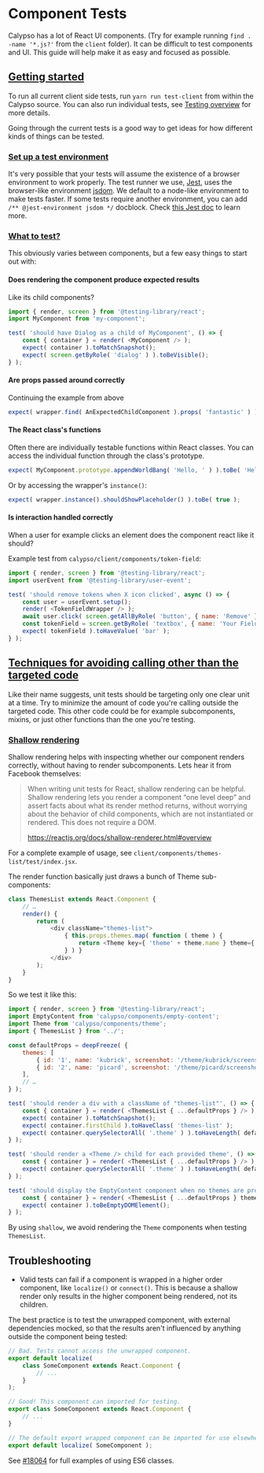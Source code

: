 # Component Tests

Calypso has a lot of React UI components. (Try for example running `find . -name '*.js?'` from the `client` folder). It can be difficult to test components and UI. This guide will help make it as easy and focused as possible.

## [Getting started](#getting-started)

To run all current client side tests, run `yarn run test-client` from within the Calypso source. You can also run individual tests, see [Testing overview](testing-overview.md#how-to-run-a-smaller-subset-of-test-files) for more details.

Going through the current tests is a good way to get ideas for how different kinds of things can be tested.

### [Set up a test environment](#setting-up-environment)

It's very possible that your tests will assume the existence of a browser environment to work properly. The test runner we use, [Jest](https://facebook.github.io/jest), uses the browser-like environment [jsdom](https://github.com/tmpvar/jsdom). We default to a node-like environment to make tests faster. If some tests require another environment, you can add `/** @jest-environment jsdom */` docblock. Check [this Jest doc](https://facebook.github.io/jest/docs/en/configuration.html#testenvironment-string) to learn more.

### [What to test?](#what-to-test)

This obviously varies between components, but a few easy things to start out with:

#### Does rendering the component produce expected results

Like its child components?

```javascript
import { render, screen } from '@testing-library/react';
import MyComponent from 'my-component';

test( 'should have Dialog as a child of MyComponent', () => {
	const { container } = render( <MyComponent /> );
	expect( container ).toMatchSnapshot();
	expect( screen.getByRole( 'dialog' ) ).toBeVisible();
} );
```

#### Are props passed around correctly

Continuing the example from above

```javascript
expect( wrapper.find( AnExpectedChildComponent ).props( 'fantastic' ) ).toBe( true );
```

#### The React class's functions

Often there are individually testable functions within React classes. You can access the individual function through the class's prototype.

```javascript
expect( MyComponent.prototype.appendWorldBang( 'Hello, ' ) ).toBe( 'Hello, world!' );
```

Or by accessing the wrapper's `instance()`:

```javascript
expect( wrapper.instance().shouldShowPlaceholder() ).toBe( true );
```

#### Is interaction handled correctly

When a user for example clicks an element does the component react like it should?

Example test from `calypso/client/components/token-field`:

```javascript
import { render, screen } from '@testing-library/react';
import userEvent from '@testing-library/user-event';

test( 'should remove tokens when X icon clicked', async () => {
	const user = userEvent.setup();
	render( <TokenFieldWrapper /> );
	await user.click( screen.getAllByRole( 'button', { name: 'Remove' } )[ 0 ] );
	const tokenField = screen.getByRole( 'textbox', { name: 'Your Field' } );
	expect( tokenField ).toHaveValue( 'bar' );
} );
```

## [Techniques for avoiding calling other than the targeted code](#techniques-for-avoiding-calling-other-code)

Like their name suggests, unit tests should be targeting only one clear unit at a time. Try to minimize the amount of code you're calling outside the targeted code. This other code could be for example subcomponents, mixins, or just other functions than the one you're testing.

### [Shallow rendering](#shallow-rendering)

Shallow rendering helps with inspecting whether our component renders correctly, without having to render subcomponents. Lets hear it from Facebook themselves:

> When writing unit tests for React, shallow rendering can be helpful. Shallow rendering lets you
> render a component “one level deep” and assert facts about what its render method returns,
> without worrying about the behavior of child components, which are not instantiated or rendered.
> This does not require a DOM.
>
> <https://reactjs.org/docs/shallow-renderer.html#overview>

For a complete example of usage, see `client/components/themes-list/test/index.jsx`.

The render function basically just draws a bunch of Theme sub-components:

```javascript
class ThemesList extends React.Component {
	// …
	render() {
		return (
			<div className="themes-list">
				{ this.props.themes.map( function ( theme ) {
					return <Theme key={ 'theme' + theme.name } theme={ theme } />;
				} ) }
			</div>
		);
	}
}
```

So we test it like this:

```javascript
import { render, screen } from '@testing-library/react';
import EmptyContent from 'calypso/components/empty-content';
import Theme from 'calypso/components/theme';
import { ThemesList } from '../';

const defaultProps = deepFreeze( {
	themes: [
		{ id: '1', name: 'kubrick', screenshot: '/theme/kubrick/screenshot.png' },
		{ id: '2', name: 'picard', screenshot: '/theme/picard/screenshot.png' },
	],
	// …
} );

test( 'should render a div with a className of "themes-list"', () => {
	const { container } = render( <ThemesList { ...defaultProps } /> );
	expect( container ).toMatchSnapshot();
	expect( container.firstChild ).toHaveClass( 'themes-list' );
	expect( container.querySelectorAll( '.theme' ) ).toHaveLength( defaultProps.themes.length );
} );

test( 'should render a <Theme /> child for each provided theme', () => {
	const { container } = render( <ThemesList { ...defaultProps } /> );
	expect( container.querySelectorAll( '.theme' ) ).toHaveLength( defaultProps.themes.length );
} );

test( 'should display the EmptyContent component when no themes are provided', () => {
	const { container } = render( <ThemesList { ...defaultProps } themes={ [] } /> );
	expect( container ).toBeEmptyDOMElement();
} );
```

By using `shallow`, we avoid rendering the `Theme` components when testing `ThemesList`.

## Troubleshooting

- Valid tests can fail if a component is wrapped in a higher order component, like `localize()` or `connect()`. This is because a shallow render only results in the higher component being rendered, not its children.

The best practice is to test the unwrapped component, with external dependencies mocked, so that the results aren't influenced by anything outside the component being tested:

```javascript
// Bad. Tests cannot access the unwrapped component.
export default localize(
	class SomeComponent extends React.Component {
		// ...
	}
);
```

```javascript
// Good! This component can imported for testing.
export class SomeComponent extends React.Component {
	// ...
}

// The default export wrapped component can be imported for use elsewhere.
export default localize( SomeComponent );
```

See [#18064](https://github.com/Automattic/wp-calypso/pull/18064) for full examples of using ES6 classes.

